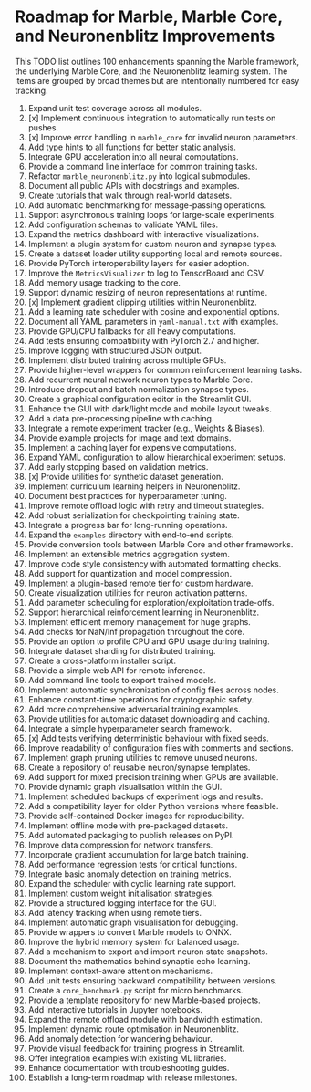 # Roadmap for Marble, Marble Core, and Neuronenblitz Improvements

This TODO list outlines 100 enhancements spanning the Marble framework, the underlying Marble Core, and the Neuronenblitz learning system. The items are grouped by broad themes but are intentionally numbered for easy tracking.

1. Expand unit test coverage across all modules.
2. [x] Implement continuous integration to automatically run tests on pushes.
3. [x] Improve error handling in `marble_core` for invalid neuron parameters.
4. Add type hints to all functions for better static analysis.
5. Integrate GPU acceleration into all neural computations.
6. Provide a command line interface for common training tasks.
7. Refactor `marble_neuronenblitz.py` into logical submodules.
8. Document all public APIs with docstrings and examples.
9. Create tutorials that walk through real-world datasets.
10. Add automatic benchmarking for message-passing operations.
11. Support asynchronous training loops for large-scale experiments.
12. Add configuration schemas to validate YAML files.
13. Expand the metrics dashboard with interactive visualizations.
14. Implement a plugin system for custom neuron and synapse types.
15. Create a dataset loader utility supporting local and remote sources.
16. Provide PyTorch interoperability layers for easier adoption.
17. Improve the `MetricsVisualizer` to log to TensorBoard and CSV.
18. Add memory usage tracking to the core.
19. Support dynamic resizing of neuron representations at runtime.
20. [x] Implement gradient clipping utilities within Neuronenblitz.
21. Add a learning rate scheduler with cosine and exponential options.
22. Document all YAML parameters in `yaml-manual.txt` with examples.
23. Provide GPU/CPU fallbacks for all heavy computations.
24. Add tests ensuring compatibility with PyTorch 2.7 and higher.
25. Improve logging with structured JSON output.
26. Implement distributed training across multiple GPUs.
27. Provide higher-level wrappers for common reinforcement learning tasks.
28. Add recurrent neural network neuron types to Marble Core.
29. Introduce dropout and batch normalization synapse types.
30. Create a graphical configuration editor in the Streamlit GUI.
31. Enhance the GUI with dark/light mode and mobile layout tweaks.
32. Add a data pre-processing pipeline with caching.
33. Integrate a remote experiment tracker (e.g., Weights & Biases).
34. Provide example projects for image and text domains.
35. Implement a caching layer for expensive computations.
36. Expand YAML configuration to allow hierarchical experiment setups.
37. Add early stopping based on validation metrics.
38. [x] Provide utilities for synthetic dataset generation.
39. Implement curriculum learning helpers in Neuronenblitz.
40. Document best practices for hyperparameter tuning.
41. Improve remote offload logic with retry and timeout strategies.
42. Add robust serialization for checkpointing training state.
43. Integrate a progress bar for long-running operations.
44. Expand the `examples` directory with end‑to‑end scripts.
45. Provide conversion tools between Marble Core and other frameworks.
46. Implement an extensible metrics aggregation system.
47. Improve code style consistency with automated formatting checks.
48. Add support for quantization and model compression.
49. Implement a plugin-based remote tier for custom hardware.
50. Create visualization utilities for neuron activation patterns.
51. Add parameter scheduling for exploration/exploitation trade-offs.
52. Support hierarchical reinforcement learning in Neuronenblitz.
53. Implement efficient memory management for huge graphs.
54. Add checks for NaN/Inf propagation throughout the core.
55. Provide an option to profile CPU and GPU usage during training.
56. Integrate dataset sharding for distributed training.
57. Create a cross-platform installer script.
58. Provide a simple web API for remote inference.
59. Add command line tools to export trained models.
60. Implement automatic synchronization of config files across nodes.
61. Enhance constant-time operations for cryptographic safety.
62. Add more comprehensive adversarial training examples.
63. Provide utilities for automatic dataset downloading and caching.
64. Integrate a simple hyperparameter search framework.
65. [x] Add tests verifying deterministic behaviour with fixed seeds.
66. Improve readability of configuration files with comments and sections.
67. Implement graph pruning utilities to remove unused neurons.
68. Create a repository of reusable neuron/synapse templates.
69. Add support for mixed precision training when GPUs are available.
70. Provide dynamic graph visualisation within the GUI.
71. Implement scheduled backups of experiment logs and results.
72. Add a compatibility layer for older Python versions where feasible.
73. Provide self-contained Docker images for reproducibility.
74. Implement offline mode with pre-packaged datasets.
75. Add automated packaging to publish releases on PyPI.
76. Improve data compression for network transfers.
77. Incorporate gradient accumulation for large batch training.
78. Add performance regression tests for critical functions.
79. Integrate basic anomaly detection on training metrics.
80. Expand the scheduler with cyclic learning rate support.
81. Implement custom weight initialisation strategies.
82. Provide a structured logging interface for the GUI.
83. Add latency tracking when using remote tiers.
84. Implement automatic graph visualisation for debugging.
85. Provide wrappers to convert Marble models to ONNX.
86. Improve the hybrid memory system for balanced usage.
87. Add a mechanism to export and import neuron state snapshots.
88. Document the mathematics behind synaptic echo learning.
89. Implement context-aware attention mechanisms.
90. Add unit tests ensuring backward compatibility between versions.
91. Create a `core_benchmark.py` script for micro benchmarks.
92. Provide a template repository for new Marble-based projects.
93. Add interactive tutorials in Jupyter notebooks.
94. Expand the remote offload module with bandwidth estimation.
95. Implement dynamic route optimisation in Neuronenblitz.
96. Add anomaly detection for wandering behaviour.
97. Provide visual feedback for training progress in Streamlit.
98. Offer integration examples with existing ML libraries.
99. Enhance documentation with troubleshooting guides.
100. Establish a long-term roadmap with release milestones.

